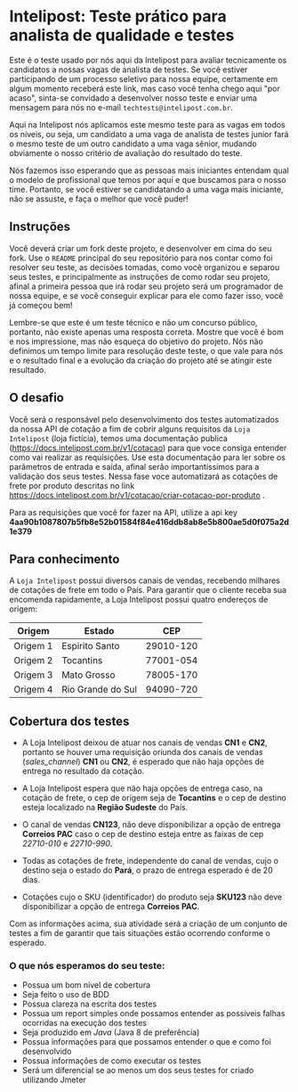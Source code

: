 # Intelipost: Teste prático para analista de qualidade e testes

Este é o teste usado por nós aqui da Intelipost para avaliar tecnicamente os candidatos a nossas vagas de analista de testes. Se você estiver participando de um processo seletivo para nossa equipe, certamente em algum momento receberá este link, mas caso você tenha chego aqui "por acaso", sinta-se convidado a desenvolver nosso teste e enviar uma mensagem para nós no e-mail `techtests@intelipost.com.br`.

Aqui na Intelipost nós aplicamos este mesmo teste para as vagas em todos os níveis, ou seja, um candidato a uma vaga de analista de testes junior fará o mesmo teste de um outro candidato a uma vaga sênior, mudando obviamente o nosso critério de avaliação do resultado do teste.

Nós fazemos isso esperando que as pessoas mais iniciantes entendam qual o modelo de profissional que temos por aqui e que buscamos para o nosso time. Portanto, se você estiver se candidatando a uma vaga mais iniciante, não se assuste, e faça o melhor que você puder!

## Instruções

Você deverá criar um fork deste projeto, e desenvolver em cima do seu fork. Use o `README` principal do seu repositório para nos contar como foi resolver seu teste, as decisões tomadas, como você organizou e separou seus testes, e principalmente as instruções de como rodar seu projeto, afinal a primeira pessoa que irá rodar seu projeto será um programador de nossa equipe, e se você conseguir explicar para ele como fazer isso, você já começou bem!

Lembre-se que este é um teste técnico e não um concurso público, portanto, não existe apenas uma resposta correta. Mostre que você é bom e nos impressione, mas não esqueça do objetivo do projeto. Nós não definimos um tempo limite para resolução deste teste, o que vale para nós e o resultado final e a evolução da criação do projeto até se atingir este resultado.

## O desafio

Você será o responsável pelo desenvolvimento dos testes automatizados da nossa API de cotação a fim de cobrir alguns requisitos da `Loja Intelipost` (loja fictícia), temos uma documentação publica (https://docs.intelipost.com.br/v1/cotacao) para que voce consiga entender como vai realizar as requisições. Use esta documentação para ler sobre os parâmetros de entrada e saída, afinal serão importantíssimos para a validação dos seus testes. Nessa fase voce automatizará as cotações de frete por produto descritas no link https://docs.intelipost.com.br/v1/cotacao/criar-cotacao-por-produto .

Para as requisições que você for fazer na API, utilize a api key **4aa90b1087807b5fb8e52b01584f84e416ddb8ab8e5b800ae5d0f075a2d1e379**

 ## Para conhecimento

A `Loja Intelipost` possui diversos canais de vendas, recebendo milhares de cotações de frete em todo o País. Para garantir que o cliente receba sua encomenda rapidamente, a Loja Intelipost possui quatro endereços de origem:

| Origem | Estado | CEP |
| ------------- | ------------- | ------------- |
| Origem 1  | Espirito Santo  | 29010-120 |
| Origem 2  | Tocantins  | 77001-054 |
| Origem 3  | Mato Grosso  | 78005-170 |
| Origem 4  | Rio Grande do Sul  | 94090-720 |

## Cobertura dos testes

* A Loja Intelipost deixou de atuar nos canais de vendas **CN1** e **CN2**, portanto se houver uma requisição oriunda dos canais de vendas (_sales_channel_) **CN1** ou **CN2**, é esperado que não haja opções de entrega no resultado da cotação.

* A Loja Intelipost espera que não haja opções de entrega caso, na cotação de frete, o cep de origem seja de **Tocantins** e o cep de destino esteja localizado na **Região Sudeste** do País.

* O canal de vendas **CN123**, não deve disponibilizar a opção de entrega **Correios PAC** caso o cep de destino esteja entre as faixas de cep _22710-010_ e _22710-990_.

* Todas as cotações de frete, independente do canal de vendas, cujo o destino seja o estado do **Pará**, o prazo de entrega esperado é de 20 dias.

* Cotações cujo o SKU (identificador) do produto seja **SKU123** não deve disponibilizar a opção de entrega **Correios PAC**.

Com as informações acima, sua atividade será a criação de um conjunto de testes a fim de garantir que tais situações estão ocorrendo conforme o esperado.

### O que nós esperamos do seu teste:

* Possua um bom nível de cobertura
* Seja feito o uso de BDD
* Possua clareza na escrita dos testes
* Possua um report simples onde possamos entender as possíveis falhas ocorridas na execução dos testes
* Seja produzido em _Java_ (Java 8 de preferência)
* Possua informações para que possamos entender o que e como foi desenvolvido
* Possua informações de como executar os testes
* Será um diferencial se ao menos um dos seus testes for criado utilizando Jmeter
